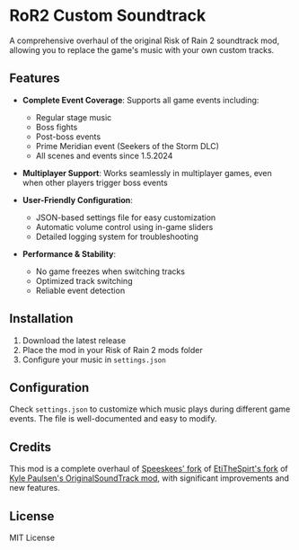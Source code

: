 # RoR2 Custom Soundtrack

A comprehensive overhaul of the original Risk of Rain 2 soundtrack mod, allowing you to replace the game's music with your own custom tracks.

## Features

- **Complete Event Coverage**: Supports all game events including:
  - Regular stage music
  - Boss fights
  - Post-boss events
  - Prime Meridian event (Seekers of the Storm DLC)
  - All scenes and events since 1.5.2024

- **Multiplayer Support**: Works seamlessly in multiplayer games, even when other players trigger boss events

- **User-Friendly Configuration**:
  - JSON-based settings file for easy customization
  - Automatic volume control using in-game sliders
  - Detailed logging system for troubleshooting

- **Performance & Stability**:
  - No game freezes when switching tracks
  - Optimized track switching
  - Reliable event detection

## Installation

1. Download the latest release
2. Place the mod in your Risk of Rain 2 mods folder
3. Configure your music in `settings.json`

## Configuration

Check `settings.json` to customize which music plays during different game events. The file is well-documented and easy to modify.

## Credits

This mod is a complete overhaul of [Speeskees' fork](https://github.com/Speeskees/RoR2-Custom-Soundtrack) of [EtiTheSpirt's fork](https://github.com/EtiTheSpirit/RoR2-Original-Sound-Track) of [Kyle Paulsen's OriginalSoundTrack mod](https://github.com/kylepaulsen/RoR2-Original-Sound-Track), with significant improvements and new features.

## License

MIT License
